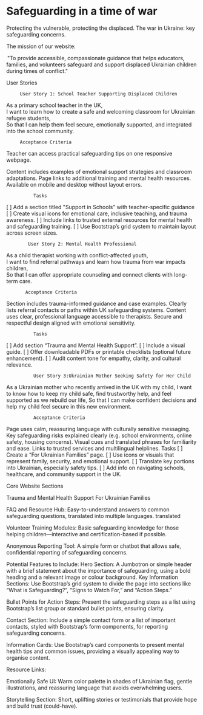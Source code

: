 # Safeguarding in a time of war

Protecting the vulnerable, protecting the displaced.
The war in Ukraine: key safeguarding concerns.

The mission of our website:

 "To provide accessible, compassionate guidance that helps educators, families, and volunteers safeguard and support displaced Ukrainian children during times of conflict."


User Stories

         User Story 1: School Teacher Supporting Displaced Children
As a primary school teacher in the UK,  
I want to learn how to create a safe and welcoming classroom for Ukrainian refugee students,  
So that I can help them feel secure, emotionally supported, and integrated into the school community.

         Acceptance Criteria
Teacher can access practical safeguarding tips on one responsive webpage.

Content includes examples of emotional support strategies and classroom adaptations.
Page links to additional training and mental health resources.
Available on mobile and desktop without layout errors.

              Tasks
[ ] Add a section titled "Support in Schools" with teacher-specific guidance
[ ] Create visual icons for emotional care, inclusive teaching, and trauma awareness.
[ ] Include links to trusted external resources for mental health and safeguarding training.
[ ] Use Bootstrap’s grid system to maintain layout across screen sizes.

            User Story 2: Mental Health Professional
As a child therapist working with conflict-affected youth,  
I want to find referral pathways and learn how trauma from war impacts children,  
So that I can offer appropriate counseling and connect clients with long-term care.

           Acceptance Criteria
Section includes trauma-informed guidance and case examples.
Clearly lists referral contacts or paths within UK safeguarding systems.
Content uses clear, professional language accessible to therapists.
Secure and respectful design aligned with emotional sensitivity.

              Tasks
[ ] Add section “Trauma and Mental Health Support”.
[ ] Include a visual guide.
[ ] Offer downloadable PDFs or printable checklists (optional future enhancement).
[ ] Audit content tone for empathy, clarity, and cultural relevance.

              User Story 3:Ukrainian Mother Seeking Safety for Her Child
As a Ukrainian mother who recently arrived in the UK with my child, I want to know how to keep my child safe, find trustworthy help, and feel supported as we rebuild our life, So that I can make confident decisions and help my child feel secure in this new environment.

              Acceptance Criteria
Page uses calm, reassuring language with culturally sensitive messaging.
Key safeguarding risks explained clearly (e.g. school environments, online safety, housing concerns).
Visual cues and translated phrases for familiarity and ease.
Links to trusted services and multilingual helplines.
             Tasks
[ ] Create a “For Ukrainian Families” page.
[ ] Use icons or visuals that represent family, security, and emotional support.
[ ] Translate key portions into Ukrainian, especially safety tips.
[ ] Add info on navigating schools, healthcare, and community support in the UK.



Core Website Sections


Trauma and Mental Health Support
For Ukrainian Families

FAQ and Resource Hub: Easy-to-understand answers to common safeguarding questions, translated into multiple languages.
translated


Volunteer Training Modules: Basic safeguarding knowledge for those helping children—interactive and certification-based if possible.

Anonymous Reporting Tool: A simple form or chatbot that allows safe, confidential reporting of safeguarding concerns.

Potential Features to Include:
Hero Section: A Jumbotron or simple header with a brief statement about the importance of safeguarding, using a bold heading and a relevant image or colour background.
Key Information Sections: Use Bootstrap’s grid system to divide the page into sections like “What is Safeguarding?”, “Signs to Watch For,” and “Action Steps.”

Bullet Points for Action Steps: Present the safeguarding steps as a list using Bootstrap’s list group or standard bullet points, ensuring clarity.

Contact Section: Include a simple contact form or a list of important contacts, styled with Bootstrap’s form components, for reporting safeguarding concerns.

Information Cards: Use Bootstrap’s card components to present mental health tips and common issues, providing a visually appealing way to organise content.

Resource Links:

Emotionally Safe UI: Warm color palette in shades of Ukrainian flag, gentle illustrations, and reassuring language that avoids overwhelming users.

Storytelling Section: Short, uplifting stories or testimonials that provide hope and build trust (could-have).


